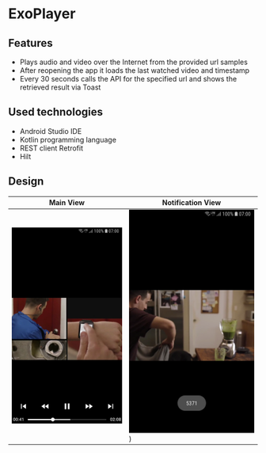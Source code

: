 # ExoPlayer

## Features
- Plays audio and video over the Internet from the provided url samples
- After reopening the app it loads the last watched video and timestamp
- Every 30 seconds calls the API for the specified url and shows the retrieved result via Toast

## Used technologies
- Android Studio IDE
- Kotlin programming language
- REST client Retrofit
- Hilt

## Design

|   Main View  | Notification View | 
| ------------ | ----------------- | 
| ![alt text](https://github.com/LukaLike/demo/blob/master/exo_player_1.png?raw=true)   | ![alt text](https://github.com/LukaLike/demo/blob/master/exo_player_2.png?raw=true))
